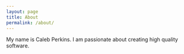 ```yaml
---
layout: page
title: About
permalink: /about/
---
```


My name is Caleb Perkins. I am passionate about creating high quality software. 
